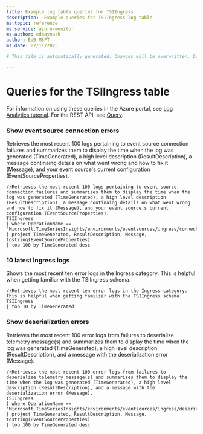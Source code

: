 ```yaml
---
title: Example log table queries for TSIIngress
description:  Example queries for TSIIngress log table
ms.topic: reference
ms.service: azure-monitor
ms.author: edbaynash
author: EdB-MSFT
ms.date: 02/11/2025

# This file is automatically generated. Changes will be overwritten. Do not change this file directly. 

---
```


# Queries for the TSIIngress table

For information on using these queries in the Azure portal, see [Log Analytics tutorial](/azure/azure-monitor/logs/log-analytics-tutorial). For the REST API, see [Query](/rest/api/loganalytics/query).


### Show event source connection errors  


Retrieves the most recent 100 logs pertaining to event source connection failures and summarizes them to display the time when the log was generated (TimeGenerated), a high level description (ResultDescription), a message continaing details on what went wrong and how to fix it (Message), and your event source's current configuration (EventSourceProperties).  

```query
//Retrieves the most recent 100 logs pertaining to event source connection failures and summarizes them to display the time when the log was generated (TimeGenerated), a high level description (ResultDescription), a message continaing details on what went wrong and how to fix it (Message), and your event source's current configuration (EventSourceProperties). 
TSIIngress
| where OperationName == 'Microsoft.TimeSeriesInsights/environments/eventsources/ingress/connect'
| project TimeGenerated, ResultDescription, Message, tostring(EventSourceProperties)
| top 100 by TimeGenerated desc
```



### 10 latest Ingress logs  


Shows the most recent ten error logs in the Ingress category. This is helpful when getting familiar with the TSIIngress schema.  

```query
//Retrieves the most recent ten error logs in the Ingress category. This is helpful when getting familiar with the TSIIngress schema.
TSIIngress
| top 10 by TimeGenerated
```



### Show deserialization errors  


Retrieves the most recent 100 error logs from failures to deserialize telemetry message(s) and summarizes them to display the time when the log was generated (TimeGenerated), a high level description (ResultDescription), and a message with the deserialization error (Message).  

```query
//Retrieves the most recent 100 error logs from failures to deserialize telemetry message(s) and summarizes them to display the time when the log was generated (TimeGenerated), a high level description (ResultDescription), and a message with the deserialization error (Message).
TSIIngress
| where OperationName == 'Microsoft.TimeSeriesInsights/environments/eventsources/ingress/deserialize'
| project TimeGenerated, ResultDescription, Message, tostring(EventSourceProperties)
| top 100 by TimeGenerated desc
```

